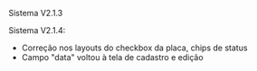Sistema V2.1.3

Sistema V2.1.4:
- Correção nos layouts do checkbox da placa, chips de status
- Campo "data" voltou à tela de cadastro e edição
